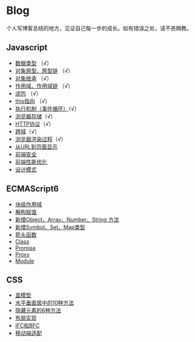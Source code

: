 # Blog
个人写博客总结的地方，见证自己每一步的成长。如有错误之处，请不吝赐教。

## Javascript
- [数据类型](https://github.com/xxicao/Blog/blob/master/JavaScript/数据类型.md) （√）
- [对象原型、原型链](https://github.com/xxicao/Blog/blob/master/JavaScript/对象原型、原型链.md) （√）
- [对象继承](https://github.com/xxicao/Blog/blob/master/JavaScript/对象继承.md) （√）
- [作用域、作用域链](https://github.com/xxicao/Blog/blob/master/JavaScript/作用域、作用域链.md) （√）
- [闭包](https://github.com/xxicao/Blog/blob/master/JavaScript/闭包.md) （√）
- [this指向](https://github.com/xxicao/Blog/blob/master/JavaScript/this指向.md) （√）
- [执行机制（事件循环）](https://github.com/xxicao/Blog/blob/master/JavaScript/执行机制（事件循环）.md)（√）
- [浏览器存储](https://github.com/xxicao/Blog/blob/master/JavaScript/浏览器存储.md)（√）
- [HTTP协议](https://github.com/xxicao/Blog/blob/master/JavaScript/HTTP协议.md)（√）
- [跨域](https://github.com/xxicao/Blog/blob/master/JavaScript/跨域.md)（√）
- [浏览器渲染过程](https://github.com/xxicao/Blog/blob/master/JavaScript/浏览器渲染过程.md)（√）
- [从URL到页面显示](https://github.com/xxicao/Blog/blob/master/JavaScript/页面解析流程.md)
- [前端安全](https://github.com/xxicao/Blog/blob/master/JavaScript/前端安全.md)
- [前端性能优化](https://github.com/xxicao/Blog/blob/master/JavaScript/前端性能优化.md)
- [设计模式](https://github.com/xxicao/Blog/blob/master/JavaScript/设计模式.md)

## ECMAScript6
- [块级作用域](https://github.com/xxicao/Blog/blob/master/ECMAScript6/块级作用域.md)
- [解构赋值](https://github.com/xxicao/Blog/blob/master/ECMAScript6/解构赋值.md)
- [新增Object、Array、Number、String 方法](https://github.com/xxicao/Blog/blob/master/ECMAScript6/新增常用方法.md)
- [新增Symbol、Set、Map类型](https://github.com/xxicao/Blog/blob/master/ECMAScript6/新增数据类型.md)
- [箭头函数](https://github.com/xxicao/Blog/blob/master/ECMAScript6/箭头函数.md)
- [Class](https://github.com/xxicao/Blog/blob/master/ECMAScript6/Class.md)
- [Promise](https://github.com/xxicao/Blog/blob/master/ECMAScript6/Promise.md)
- [Proxy](https://github.com/xxicao/Blog/blob/master/ECMAScript6/Proxy.md)
- [Module](https://github.com/xxicao/Blog/blob/master/ECMAScript6/Module.md)

## CSS
- [盒模型](https://github.com/xxicao/Blog/blob/master/CSS/盒模型.md)
- [水平垂直居中的10种方法](https://github.com/xxicao/Blog/blob/master/CSS/水平垂直居中.md)
- [隐藏元素的6种方法](https://github.com/xxicao/Blog/blob/master/CSS/隐藏元素.md)
- [布局实现](https://github.com/xxicao/Blog/blob/master/CSS/布局实现.md)
- [IFC和BFC](https://github.com/xxicao/Blog/blob/master/CSS/IFC和BFC.md)
- [移动端适配](https://github.com/xxicao/Blog/blob/master/CSS/移动端适配.md)


